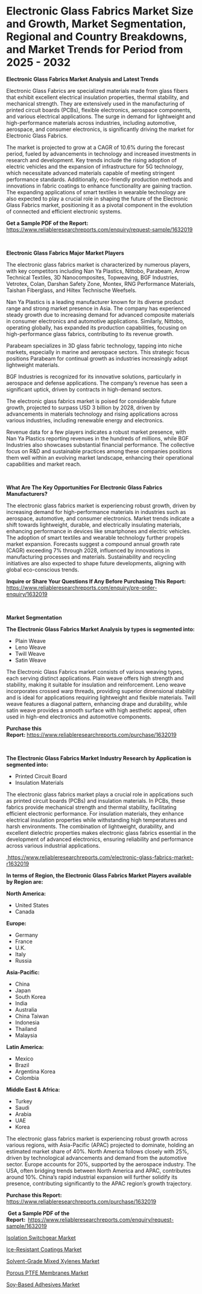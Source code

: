 <p><h1>Electronic Glass Fabrics Market Size and Growth, Market Segmentation, Regional and Country Breakdowns, and Market Trends for Period from 2025 -  2032</h1></p><p><strong>Electronic Glass Fabrics Market Analysis and Latest Trends</strong></p>
<p><p>Electronic Glass Fabrics are specialized materials made from glass fibers that exhibit excellent electrical insulation properties, thermal stability, and mechanical strength. They are extensively used in the manufacturing of printed circuit boards (PCBs), flexible electronics, aerospace components, and various electrical applications. The surge in demand for lightweight and high-performance materials across industries, including automotive, aerospace, and consumer electronics, is significantly driving the market for Electronic Glass Fabrics.</p><p>The market is projected to grow at a CAGR of 10.6% during the forecast period, fueled by advancements in technology and increased investments in research and development. Key trends include the rising adoption of electric vehicles and the expansion of infrastructure for 5G technology, which necessitate advanced materials capable of meeting stringent performance standards. Additionally, eco-friendly production methods and innovations in fabric coatings to enhance functionality are gaining traction. The expanding applications of smart textiles in wearable technology are also expected to play a crucial role in shaping the future of the Electronic Glass Fabrics market, positioning it as a pivotal component in the evolution of connected and efficient electronic systems.</p></p>
<p><strong>Get a Sample PDF of the Report:&nbsp;</strong> <a href="https://www.reliableresearchreports.com/enquiry/request-sample/1632019?utm_campaign=28&utm_medium=2&utm_source=Github&utm_content=ia&utm_term=29032025&utm_id=electronic-glass-fabrics">https://www.reliableresearchreports.com/enquiry/request-sample/1632019</a></p>
<p>&nbsp;</p>
<p><strong>Electronic Glass Fabrics Major Market Players</strong></p>
<p><p>The electronic glass fabrics market is characterized by numerous players, with key competitors including Nan Ya Plastics, Nittobo, Parabeam, Arrow Technical Textiles, 3D Nanocomposites, Topweaving, BGF Industries, Vetrotex, Colan, Darshan Safety Zone, Montex, RNG Performance Materials, Taishan Fiberglass, and Hiltex Technische Weefsels. </p><p>Nan Ya Plastics is a leading manufacturer known for its diverse product range and strong market presence in Asia. The company has experienced steady growth due to increasing demand for advanced composite materials in consumer electronics and automotive applications. Similarly, Nittobo, operating globally, has expanded its production capabilities, focusing on high-performance glass fabrics, contributing to its revenue growth.</p><p>Parabeam specializes in 3D glass fabric technology, tapping into niche markets, especially in marine and aerospace sectors. This strategic focus positions Parabeam for continual growth as industries increasingly adopt lightweight materials.</p><p>BGF Industries is recognized for its innovative solutions, particularly in aerospace and defense applications. The company’s revenue has seen a significant uptick, driven by contracts in high-demand sectors.</p><p>The electronic glass fabrics market is poised for considerable future growth, projected to surpass USD 3 billion by 2028, driven by advancements in materials technology and rising applications across various industries, including renewable energy and electronics.</p><p>Revenue data for a few players indicates a robust market presence, with Nan Ya Plastics reporting revenues in the hundreds of millions, while BGF Industries also showcases substantial financial performance. The collective focus on R&D and sustainable practices among these companies positions them well within an evolving market landscape, enhancing their operational capabilities and market reach.</p></p>
<p>&nbsp;</p>
<p><strong>What Are The Key Opportunities For Electronic Glass Fabrics Manufacturers?</strong></p>
<p><p>The electronic glass fabrics market is experiencing robust growth, driven by increasing demand for high-performance materials in industries such as aerospace, automotive, and consumer electronics. Market trends indicate a shift towards lightweight, durable, and electrically insulating materials, enhancing performance in devices like smartphones and electric vehicles. The adoption of smart textiles and wearable technology further propels market expansion. Forecasts suggest a compound annual growth rate (CAGR) exceeding 7% through 2028, influenced by innovations in manufacturing processes and materials. Sustainability and recycling initiatives are also expected to shape future developments, aligning with global eco-conscious trends.</p></p>
<p><strong>Inquire or Share Your Questions If Any Before Purchasing This Report:</strong> <a href="https://www.reliableresearchreports.com/enquiry/pre-order-enquiry/1632019?utm_campaign=28&utm_medium=2&utm_source=Github&utm_content=ia&utm_term=29032025&utm_id=electronic-glass-fabrics">https://www.reliableresearchreports.com/enquiry/pre-order-enquiry/1632019</a></p>
<p>&nbsp;</p>
<p><strong>Market Segmentation</strong></p>
<p><strong>The Electronic Glass Fabrics Market Analysis by types is segmented into:</strong></p>
<p><ul><li>Plain Weave</li><li>Leno Weave</li><li>Twill Weave</li><li>Satin Weave</li></ul></p>
<p><p>The Electronic Glass Fabrics market consists of various weaving types, each serving distinct applications. Plain weave offers high strength and stability, making it suitable for insulation and reinforcement. Leno weave incorporates crossed warp threads, providing superior dimensional stability and is ideal for applications requiring lightweight and flexible materials. Twill weave features a diagonal pattern, enhancing drape and durability, while satin weave provides a smooth surface with high aesthetic appeal, often used in high-end electronics and automotive components.</p></p>
<p><strong>Purchase this Report:&nbsp;</strong><a href="https://www.reliableresearchreports.com/purchase/1632019?utm_campaign=28&utm_medium=2&utm_source=Github&utm_content=ia&utm_term=29032025&utm_id=electronic-glass-fabrics">https://www.reliableresearchreports.com/purchase/1632019</a></p>
<p>&nbsp;</p>
<p><strong>The Electronic Glass Fabrics Market Industry Research by Application is segmented into:</strong></p>
<p><ul><li>Printed Circuit Board</li><li>Insulation Materials</li></ul></p>
<p><p>The electronic glass fabrics market plays a crucial role in applications such as printed circuit boards (PCBs) and insulation materials. In PCBs, these fabrics provide mechanical strength and thermal stability, facilitating efficient electronic performance. For insulation materials, they enhance electrical insulation properties while withstanding high temperatures and harsh environments. The combination of lightweight, durability, and excellent dielectric properties makes electronic glass fabrics essential in the development of advanced electronics, ensuring reliability and performance across various industrial applications.</p></p>
<p><a href="https://www.reliableresearchreports.com/electronic-glass-fabrics-market-r1632019?utm_campaign=28&utm_medium=2&utm_source=Github&utm_content=ia&utm_term=29032025&utm_id=electronic-glass-fabrics">&nbsp;https://www.reliableresearchreports.com/electronic-glass-fabrics-market-r1632019</a></p>
<p><strong>In terms of Region, the Electronic Glass Fabrics Market Players available by Region are:</strong></p>
<p>
    <p> <strong> North America: </strong>
        <ul>
            <li>United States</li>
            <li>Canada</li>
        </ul>
        </p> 
    <p> <strong> Europe: </strong>
        <ul>
            <li>Germany</li>
            <li>France</li>
            <li>U.K.</li>
            <li>Italy</li>
            <li>Russia</li>
        </ul>
        </p> 
    <p> <strong> Asia-Pacific: </strong>
        <ul>
            <li>China</li>
            <li>Japan</li>
            <li>South Korea</li>
            <li>India</li>
            <li>Australia</li>
            <li>China Taiwan</li>
            <li>Indonesia</li>
            <li>Thailand</li>
            <li>Malaysia</li>
        </ul>
        </p> 
    <p> <strong> Latin America: </strong>
        <ul>
            <li>Mexico</li>
            <li>Brazil</li>
            <li>Argentina Korea</li>
            <li>Colombia</li>
        </ul>
        </p> 
    <p> <strong> Middle East & Africa: </strong>
        <ul>
            <li>Turkey</li>
            <li>Saudi</li>
            <li>Arabia</li>
            <li>UAE</li>
            <li>Korea</li>
        </ul>
    </p>
    </p>
<p><p>The electronic glass fabrics market is experiencing robust growth across various regions, with Asia-Pacific (APAC) projected to dominate, holding an estimated market share of 40%. North America follows closely with 25%, driven by technological advancements and demand from the automotive sector. Europe accounts for 20%, supported by the aerospace industry. The USA, often bridging trends between North America and APAC, contributes around 10%. China’s rapid industrial expansion will further solidify its presence, contributing significantly to the APAC region’s growth trajectory.</p></p>
<p><strong>Purchase this Report: </strong><a href="https://www.reliableresearchreports.com/purchase/1632019?utm_campaign=28&utm_medium=2&utm_source=Github&utm_content=ia&utm_term=29032025&utm_id=electronic-glass-fabrics">https://www.reliableresearchreports.com/purchase/1632019</a></p>
<p>&nbsp;<strong>Get a Sample PDF of the Report:&nbsp;&nbsp;</strong><a href="https://www.reliableresearchreports.com/enquiry/request-sample/1632019?utm_campaign=28&utm_medium=2&utm_source=Github&utm_content=ia&utm_term=29032025&utm_id=electronic-glass-fabrics">https://www.reliableresearchreports.com/enquiry/request-sample/1632019</a></p>
<p><strong></strong></p>
<p><p><a href="https://github.com/duzcupetriv/Market-Research-Report-List-1/blob/main/isolation-switchgear-market.md?utm_campaign=28&utm_medium=2&utm_source=Github&utm_content=ia&utm_term=29032025&utm_id=electronic-glass-fabrics">Isolation Switchgear Market</a></p><p><a href="https://github.com/luarbpurwal/Market-Research-Report-List-1/blob/main/ice-resistant-coatings-market.md?utm_campaign=28&utm_medium=2&utm_source=Github&utm_content=ia&utm_term=29032025&utm_id=electronic-glass-fabrics">Ice-Resistant Coatings Market</a></p><p><a href="https://github.com/hervedeidadw/Market-Research-Report-List-1/blob/main/solvent-grade-mixed-xylenes-market.md?utm_campaign=28&utm_medium=2&utm_source=Github&utm_content=ia&utm_term=29032025&utm_id=electronic-glass-fabrics">Solvent-Grade Mixed Xylenes Market</a></p><p><a href="https://github.com/luarbpurwal/Market-Research-Report-List-1/blob/main/porous-ptfe-membranes-market.md?utm_campaign=28&utm_medium=2&utm_source=Github&utm_content=ia&utm_term=29032025&utm_id=electronic-glass-fabrics">Porous PTFE Membranes Market</a></p><p><a href="https://github.com/abexjeliti/Market-Research-Report-List-1/blob/main/soy-based-adhesives-market.md?utm_campaign=28&utm_medium=2&utm_source=Github&utm_content=ia&utm_term=29032025&utm_id=electronic-glass-fabrics">Soy-Based Adhesives Market</a></p></p>